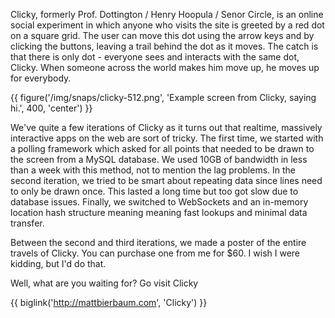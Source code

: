 Clicky, formerly Prof. Dottington / Henry Hoopula / Senor Circle, is an online
social experiment in which anyone who visits the site is greeted by a red dot
on a square grid.  The user can move this dot using the arrow keys and by
clicking the buttons, leaving a trail behind the dot as it moves.  The catch is
that there is only dot - everyone sees and interacts with the same dot, Clicky.
When someone across the world makes him move up, he moves up for everybody.

{{ figure('/img/snaps/clicky-512.png', 'Example screen from Clicky, saying hi.', 400, 'center') }}

We've quite a few iterations of Clicky as it turns out that realtime, massively
interactive apps on the web are sort of tricky.  The first time, we started
with a polling framework which asked for all points that needed to be drawn to
the screen from a MySQL database.  We used 10GB of bandwidth in less than a
week with this method, not to mention the lag problems.  In the second
iteration, we tried to be smart about repeating data since lines need to only
be drawn once.  This lasted a long time but too got slow due to database
issues.  Finally, we switched to WebSockets and an in-memory location hash
structure meaning meaning fast lookups and minimal data transfer.  

Between the second and third iterations, we made a poster of the entire travels
of Clicky.  You can purchase one from me for \$60.  I wish I were kidding, but
I'd do that.

Well, what are you waiting for? Go visit Clicky

{{ biglink('http://mattbierbaum.com', 'Clicky') }}

